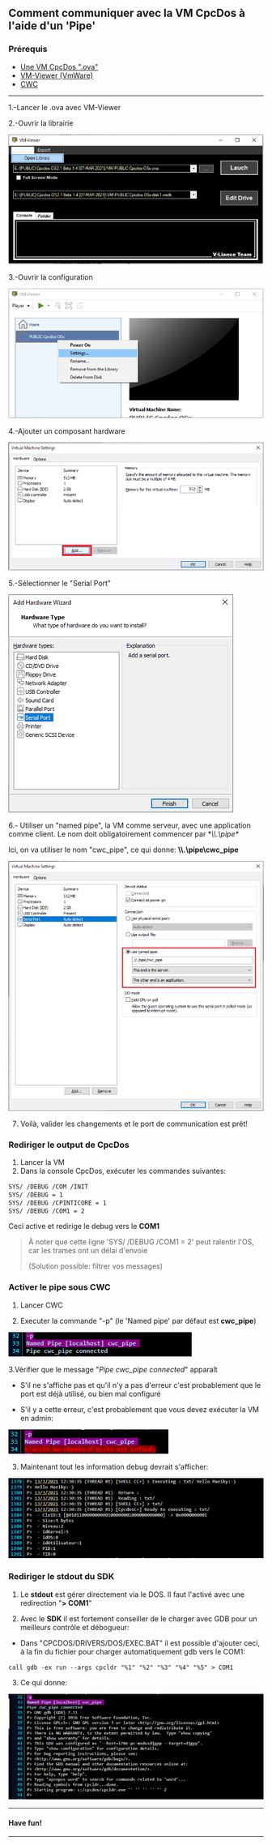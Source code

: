 ## Comment communiquer avec la VM CpcDos à l'aide d'un 'Pipe'

### Prérequis

* [Une VM CpcDos ".ova"](https://cpcdos.net/fr/download)
* [VM-Viewer (VmWare)](https://github.com/VLiance/VW_Viewer)
* [CWC](https://github.com/VLiance/Cwc)

***

1.-Lancer le .ova avec VM-Viewer

2.-Ouvrir la librairie

![Library img](1.png)


3.-Ouvrir la configuration

![Settings img](2.png)


4.-Ajouter un composant hardware

![Add img](3.png)


5.-Sélectionner le "Serial Port"

![Serial Port img](4.png)


6.- Utiliser un "named pipe", la VM comme serveur, avec une application comme client. Le nom doit obligatoirement commencer par **\\\\.\pipe\**

Ici, on va utiliser le nom "cwc_pipe", ce qui donne: **\\\\.\pipe\cwc_pipe**

![Serial Port img](5.png)

7. Voilà, valider les changements et le port de communication est prêt!


### Rediriger le output de CpcDos

1. Lancer la VM 
2. Dans la console CpcDos, exécuter les commandes suivantes:

```
SYS/ /DEBUG /COM /INIT
SYS/ /DEBUG = 1
SYS/ /DEBUG /CPINTICORE = 1
SYS/ /DEBUG /COM1 = 2
```
Ceci active et redirige le debug vers le **COM1**

> À noter que cette ligne 'SYS/ /DEBUG /COM1 = 2' peut ralentir l'OS, car les trames ont un délai d'envoie 
> 
> (Solution possible: filtrer vos messages)

### Activer le pipe sous CWC

1. Lancer CWC

2. Executer la commande "-p" (le 'Named pipe' par défaut est **cwc_pipe**)

![Serial Port img](6.png)

3.Vérifier que le message "_Pipe cwc_pipe connected_" apparaît

* S'il ne s'affiche pas et qu'il n'y a pas d'erreur c'est probablement que le port est déjà utilisé, ou bien mal configuré

* S'il y a cette erreur, c'est probablement que vous devez exécuter la VM en admin:

![Error Admin](err_admin.png)

3. Maintenant tout les information debug devrait s'afficher:

![Output](7.png)


### Rediriger le **stdout** du **SDK**

1. Le **stdout** est gérer directement via le DOS. Il faut l'activé avec une redirection "**> COM1**"

2. Avec le **SDK** il est fortement conseiller de le charger avec GDB pour un meilleurs contrôle et débogueur:

* Dans "CPCDOS/DRIVERS/DOS/EXEC.BAT" il est possible d'ajouter ceci, à la fin du fichier pour charger automatiquement gdb vers le COM1:

```
call gdb -ex run --args cpcldr "%1" "%2" "%3" "%4" "%5" > COM1
```

3. Ce qui donne:

![Output](8.png)

***

#### Have fun!

***
